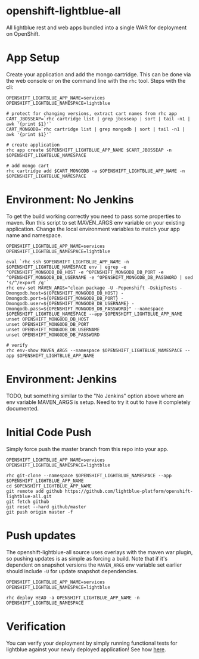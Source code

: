 openshift-lightblue-all
=============

All lightblue rest and web apps bundled into a single WAR for deployment on OpenShift.

# App Setup
Create your application and add the mongo cartridge.  This can be done via the web console or on the command line with the `rhc` tool.  Steps with the cli:

```
OPENSHIFT_LIGHTBLUE_APP_NAME=services
OPENSHIFT_LIGHTBLUE_NAMESPACE=lightblue

# protect for changing versions, extract cart names from rhc app
CART_JBOSSEAP=`rhc cartridge list | grep jbosseap | sort | tail -n1 | awk '{print $1}'`
CART_MONGODB=`rhc cartridge list | grep mongodb | sort | tail -n1 | awk '{print $1}'`

# create application
rhc app create $OPENSHIFT_LIGHTBLUE_APP_NAME $CART_JBOSSEAP -n $OPENSHIFT_LIGHTBLUE_NAMESPACE

# add mongo cart
rhc cartridge add $CART_MONGODB -a $OPENSHIFT_LIGHTBLUE_APP_NAME -n $OPENSHIFT_LIGHTBLUE_NAMESPACE
```

# Environment: No Jenkins
To get the build working correctly you need to pass some properties to maven.  Run this script to set MAVEN_ARGS env variable on your existing application.  Change the local environment variables to match your app name and namespace.

```
OPENSHIFT_LIGHTBLUE_APP_NAME=services
OPENSHIFT_LIGHTBLUE_NAMESPACE=lightblue

eval `rhc ssh $OPENSHIFT_LIGHTBLUE_APP_NAME -n $OPENSHIFT_LIGHTBLUE_NAMESPACE env | egrep -e ^OPENSHIFT_MONGODB_DB_HOST -e ^OPENSHIFT_MONGODB_DB_PORT -e ^OPENSHIFT_MONGODB_DB_USERNAME -e ^OPENSHIFT_MONGODB_DB_PASSWORD | sed 's/^/export /g'`
rhc env-set MAVEN_ARGS="clean package -U -Popenshift -DskipTests -Dmongodb.host=${OPENSHIFT_MONGODB_DB_HOST} -Dmongodb.port=${OPENSHIFT_MONGODB_DB_PORT} -Dmongodb.user=${OPENSHIFT_MONGODB_DB_USERNAME} -Dmongodb.pass=${OPENSHIFT_MONGODB_DB_PASSWORD}" --namespace $OPENSHIFT_LIGHTBLUE_NAMESPACE --app $OPENSHIFT_LIGHTBLUE_APP_NAME
unset OPENSHIFT_MONGODB_DB_HOST
unset OPENSHIFT_MONGODB_DB_PORT
unset OPENSHIFT_MONGODB_DB_USERNAME
unset OPENSHIFT_MONGODB_DB_PASSWORD

# verify
rhc env-show MAVEN_ARGS --namespace $OPENSHIFT_LIGHTBLUE_NAMESPACE --app $OPENSHIFT_LIGHTBLUE_APP_NAME
```

# Environment: Jenkins
TODO, but something similar to the "No Jenkins" option above where an env variable MAVEN_ARGS is setup.  Need to try it out to have it completely documented.

# Initial Code Push
Simply force push the master branch from this repo into your app.

```
OPENSHIFT_LIGHTBLUE_APP_NAME=services
OPENSHIFT_LIGHTBLUE_NAMESPACE=lightblue

rhc git-clone --namespace $OPENSHIFT_LIGHTBLUE_NAMESPACE --app $OPENSHIFT_LIGHTBLUE_APP_NAME
cd $OPENSHIFT_LIGHTBLUE_APP_NAME
git remote add github https://github.com/lightblue-platform/openshift-lightblue-all.git
git fetch github
git reset --hard github/master
git push origin master -f
```

# Push updates
The openshift-lightblue-all source uses overlays with the maven war plugin, so pushing updates is as simple as forcing a build.  Note that if it's dependent on snapshot versions the `MAVEN_ARGS` env variable set earlier should include `-U` for update snapshot dependencies.

```
OPENSHIFT_LIGHTBLUE_APP_NAME=services
OPENSHIFT_LIGHTBLUE_NAMESPACE=lightblue

rhc deploy HEAD -a OPENSHIFT_LIGHTBLUE_APP_NAME -n OPENSHIFT_LIGHTBLUE_NAMESPACE
```

# Verification
You can verify your deployment by simply running functional tests for lightblue against your newly deployed application!  See how [here](https://github.com/lightblue-platform/lightblue-tests#functional-tests).
